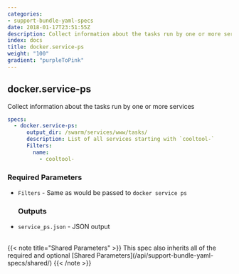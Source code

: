 ```yaml
---
categories:
- support-bundle-yaml-specs
date: 2018-01-17T23:51:55Z
description: Collect information about the tasks run by one or more services
index: docs
title: docker.service-ps
weight: "100"
gradient: "purpleToPink"
---
```


## docker.service-ps

Collect information about the tasks run by one or more services


```yaml
specs:
  - docker.service-ps:
      output_dir: /swarm/services/www/tasks/
      description: List of all services starting with `cooltool-`
      Filters:
        name:
          - cooltool-
```


### Required Parameters


- `Filters` - Same as would be passed to `docker service ps`



    ### Outputs

    
- `service_ps.json` - JSON output


<br>
{{< note title="Shared Parameters" >}}
This spec also inherits all of the required and optional [Shared Parameters](/api/support-bundle-yaml-specs/shared/)
{{< /note >}}

    